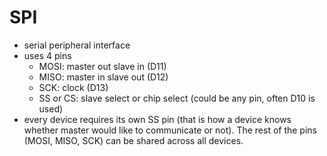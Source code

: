 # SPI

- serial peripheral interface
- uses 4 pins
  - MOSI: master out slave in (D11)
  - MISO: master in slave out (D12)
  - SCK: clock (D13)
  - SS or CS: slave select or chip select (could be any pin, often D10 is used)
- every device requires its own SS pin (that is how a device knows whether master would like to communicate or not). The rest of the pins (MOSI, MISO, SCK) can be shared across all devices.
